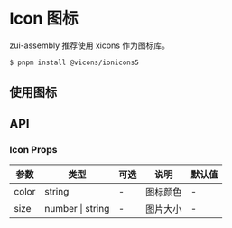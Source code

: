 # Icon 图标

zui-assembly 推荐使用 xicons 作为图标库。

```
$ pnpm install @vicons/ionicons5
```

## 使用图标

<demo src="./icon/icon.vue" desc="直接将要展示的 Icon 标签放入即可"></demo>

## API

### Icon Props

| 参数  | 类型             | 可选 | 说明     | 默认值 |
| ----- | ---------------- | ---- | -------- | ------ |
| color | string           | -    | 图标颜色 | -      |
| size  | number \| string | -    | 图片大小 | -      |
